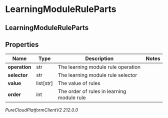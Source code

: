 # LearningModuleRuleParts

## LearningModuleRuleParts

## Properties

|Name | Type | Description | Notes|
|------------ | ------------- | ------------- | -------------|
| **operation** | str | The learning module rule operation | |
| **selector** | str | The learning module rule selector | |
| **value** | list[str] | The value of rules | |
| **order** | int | The order of rules in learning module rule | |



_PureCloudPlatformClientV2 212.0.0_
